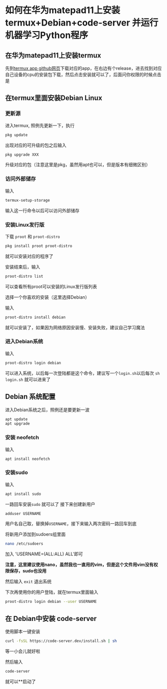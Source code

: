 # 如何在华为matepad11上安装termux+Debian+code-server 并运行机器学习Python程序

## 在华为matepad11上安装termux
先到[termux app github网页](https://github.com/termux/termux-app)下载对应的app，在右边有个release，进去找到对应自己设备的cpu的安装包下载，然后点击安装就可以了，后面问你权限的时候点击是

## 在termux里面安装Debian Linux

### 更新源

进入termux, 照例先更新一下，执行
```bash
pkg update
```
出现对应的可升级的包之后输入
```bash
pkg upgrade XXX
```
升级对应的包（注意这里是pkg，虽然用apt也可以，但是版本有细微区别）

### 访问外部储存

输入
```bash
termux-setup-storage 
```
输入这一行命令以后可以访问外部储存

### 安装Linux发行版

下载 `proot` 和 `proot-distro`
```bash
pkg install proot proot-distro
```
就可以安装对应的程序了

安装结束后，输入
```bash
proot-distro list
```
可以查看所有proot可以安装的Linux发行版列表

选择一个你喜欢的安装（这里选择Debian）

输入
```bash
proot-distro install debian
```
就可以安装了，如果因为网络原因安装慢、安装失败，建议自己学习魔法

### 进入Debian系统

输入
```bash
proot-distro login debian
```
可以进入系统，以后每一次登陆都是这个命令，建议写一个`login.sh`以后每次 `sh login.sh` 就可以进来了

## Debian 系统配置

进入Debian系统之后，照例还是要更新一波

```bash
apt update
apt upgrade 
```

### 安装 neofetch

输入
```bash
apt install neofetch
```

### 安装sudo

输入
```bash
apt install sudo
```
一路回车安装`sudo` 就可以了
接下来创建新用户
```bash
adduser USERNAME
```
用户名自己取，替换掉`USERNAME`，接下来输入两次密码一路回车到底

将新用户添加到sudoers组里面
```bash
nano /etc/sudoers
```
加入 'USERNAME=(ALL:ALL) ALL'即可

**注意，这里建议使用nano，虽然我也一直用的vim，但是这个文件用vim没有权限保存，sudo也没用**

然后输入 `exit` 退出系统

下次再使用你的用户登陆，就在termux里面输入
```bash
proot-distro login debian --user USERNAME
```

## 在 Debian中安装 code-server
使用脚本一键安装
```bash
curl -fsSL https://code-server.dev/install.sh | sh
```
等一小会儿就好啦

然后输入
```bash
code-server
```
就可以**启动了

